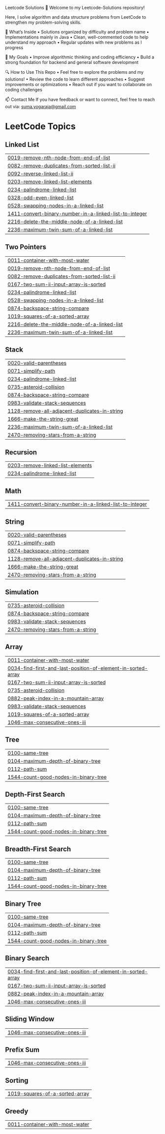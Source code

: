 Leetcode Solutions 🧩
Welcome to my Leetcode-Solutions repository!

Here, I solve algorithm and data structure problems from LeetCode to strengthen my problem-solving skills.

🚀 What’s Inside
•  Solutions organized by difficulty and problem name
•  Implementations mainly in Java
•  Clean, well-commented code to help understand my approach
•  Regular updates with new problems as I progress

🎯 My Goals
•  Improve algorithmic thinking and coding efficiency
•  Build a strong foundation for backend and general software development

🔍 How to Use This Repo
•  Feel free to explore the problems and my solutions!
•  Review the code to learn different approaches
•  Suggest improvements or optimizations
•  Reach out if you want to collaborate on coding challenges

📫 Contact Me
If you have feedback or want to connect, feel free to reach out via:
suma.yogaraja@gmail.com


<!---LeetCode Topics Start-->
# LeetCode Topics
## Linked List
|  |
| ------- |
| [0019-remove-nth-node-from-end-of-list](https://github.com/Suma-Yogaraja/Leetcode/tree/master/0019-remove-nth-node-from-end-of-list) |
| [0082-remove-duplicates-from-sorted-list-ii](https://github.com/Suma-Yogaraja/Leetcode/tree/master/0082-remove-duplicates-from-sorted-list-ii) |
| [0092-reverse-linked-list-ii](https://github.com/Suma-Yogaraja/Leetcode/tree/master/0092-reverse-linked-list-ii) |
| [0203-remove-linked-list-elements](https://github.com/Suma-Yogaraja/Leetcode/tree/master/0203-remove-linked-list-elements) |
| [0234-palindrome-linked-list](https://github.com/Suma-Yogaraja/Leetcode/tree/master/0234-palindrome-linked-list) |
| [0328-odd-even-linked-list](https://github.com/Suma-Yogaraja/Leetcode/tree/master/0328-odd-even-linked-list) |
| [0528-swapping-nodes-in-a-linked-list](https://github.com/Suma-Yogaraja/Leetcode/tree/master/0528-swapping-nodes-in-a-linked-list) |
| [1411-convert-binary-number-in-a-linked-list-to-integer](https://github.com/Suma-Yogaraja/Leetcode/tree/master/1411-convert-binary-number-in-a-linked-list-to-integer) |
| [2216-delete-the-middle-node-of-a-linked-list](https://github.com/Suma-Yogaraja/Leetcode/tree/master/2216-delete-the-middle-node-of-a-linked-list) |
| [2236-maximum-twin-sum-of-a-linked-list](https://github.com/Suma-Yogaraja/Leetcode/tree/master/2236-maximum-twin-sum-of-a-linked-list) |
## Two Pointers
|  |
| ------- |
| [0011-container-with-most-water](https://github.com/Suma-Yogaraja/Leetcode/tree/master/0011-container-with-most-water) |
| [0019-remove-nth-node-from-end-of-list](https://github.com/Suma-Yogaraja/Leetcode/tree/master/0019-remove-nth-node-from-end-of-list) |
| [0082-remove-duplicates-from-sorted-list-ii](https://github.com/Suma-Yogaraja/Leetcode/tree/master/0082-remove-duplicates-from-sorted-list-ii) |
| [0167-two-sum-ii-input-array-is-sorted](https://github.com/Suma-Yogaraja/Leetcode/tree/master/0167-two-sum-ii-input-array-is-sorted) |
| [0234-palindrome-linked-list](https://github.com/Suma-Yogaraja/Leetcode/tree/master/0234-palindrome-linked-list) |
| [0528-swapping-nodes-in-a-linked-list](https://github.com/Suma-Yogaraja/Leetcode/tree/master/0528-swapping-nodes-in-a-linked-list) |
| [0874-backspace-string-compare](https://github.com/Suma-Yogaraja/Leetcode/tree/master/0874-backspace-string-compare) |
| [1019-squares-of-a-sorted-array](https://github.com/Suma-Yogaraja/Leetcode/tree/master/1019-squares-of-a-sorted-array) |
| [2216-delete-the-middle-node-of-a-linked-list](https://github.com/Suma-Yogaraja/Leetcode/tree/master/2216-delete-the-middle-node-of-a-linked-list) |
| [2236-maximum-twin-sum-of-a-linked-list](https://github.com/Suma-Yogaraja/Leetcode/tree/master/2236-maximum-twin-sum-of-a-linked-list) |
## Stack
|  |
| ------- |
| [0020-valid-parentheses](https://github.com/Suma-Yogaraja/Leetcode/tree/master/0020-valid-parentheses) |
| [0071-simplify-path](https://github.com/Suma-Yogaraja/Leetcode/tree/master/0071-simplify-path) |
| [0234-palindrome-linked-list](https://github.com/Suma-Yogaraja/Leetcode/tree/master/0234-palindrome-linked-list) |
| [0735-asteroid-collision](https://github.com/Suma-Yogaraja/Leetcode/tree/master/0735-asteroid-collision) |
| [0874-backspace-string-compare](https://github.com/Suma-Yogaraja/Leetcode/tree/master/0874-backspace-string-compare) |
| [0983-validate-stack-sequences](https://github.com/Suma-Yogaraja/Leetcode/tree/master/0983-validate-stack-sequences) |
| [1128-remove-all-adjacent-duplicates-in-string](https://github.com/Suma-Yogaraja/Leetcode/tree/master/1128-remove-all-adjacent-duplicates-in-string) |
| [1666-make-the-string-great](https://github.com/Suma-Yogaraja/Leetcode/tree/master/1666-make-the-string-great) |
| [2236-maximum-twin-sum-of-a-linked-list](https://github.com/Suma-Yogaraja/Leetcode/tree/master/2236-maximum-twin-sum-of-a-linked-list) |
| [2470-removing-stars-from-a-string](https://github.com/Suma-Yogaraja/Leetcode/tree/master/2470-removing-stars-from-a-string) |
## Recursion
|  |
| ------- |
| [0203-remove-linked-list-elements](https://github.com/Suma-Yogaraja/Leetcode/tree/master/0203-remove-linked-list-elements) |
| [0234-palindrome-linked-list](https://github.com/Suma-Yogaraja/Leetcode/tree/master/0234-palindrome-linked-list) |
## Math
|  |
| ------- |
| [1411-convert-binary-number-in-a-linked-list-to-integer](https://github.com/Suma-Yogaraja/Leetcode/tree/master/1411-convert-binary-number-in-a-linked-list-to-integer) |
## String
|  |
| ------- |
| [0020-valid-parentheses](https://github.com/Suma-Yogaraja/Leetcode/tree/master/0020-valid-parentheses) |
| [0071-simplify-path](https://github.com/Suma-Yogaraja/Leetcode/tree/master/0071-simplify-path) |
| [0874-backspace-string-compare](https://github.com/Suma-Yogaraja/Leetcode/tree/master/0874-backspace-string-compare) |
| [1128-remove-all-adjacent-duplicates-in-string](https://github.com/Suma-Yogaraja/Leetcode/tree/master/1128-remove-all-adjacent-duplicates-in-string) |
| [1666-make-the-string-great](https://github.com/Suma-Yogaraja/Leetcode/tree/master/1666-make-the-string-great) |
| [2470-removing-stars-from-a-string](https://github.com/Suma-Yogaraja/Leetcode/tree/master/2470-removing-stars-from-a-string) |
## Simulation
|  |
| ------- |
| [0735-asteroid-collision](https://github.com/Suma-Yogaraja/Leetcode/tree/master/0735-asteroid-collision) |
| [0874-backspace-string-compare](https://github.com/Suma-Yogaraja/Leetcode/tree/master/0874-backspace-string-compare) |
| [0983-validate-stack-sequences](https://github.com/Suma-Yogaraja/Leetcode/tree/master/0983-validate-stack-sequences) |
| [2470-removing-stars-from-a-string](https://github.com/Suma-Yogaraja/Leetcode/tree/master/2470-removing-stars-from-a-string) |
## Array
|  |
| ------- |
| [0011-container-with-most-water](https://github.com/Suma-Yogaraja/Leetcode/tree/master/0011-container-with-most-water) |
| [0034-find-first-and-last-position-of-element-in-sorted-array](https://github.com/Suma-Yogaraja/Leetcode/tree/master/0034-find-first-and-last-position-of-element-in-sorted-array) |
| [0167-two-sum-ii-input-array-is-sorted](https://github.com/Suma-Yogaraja/Leetcode/tree/master/0167-two-sum-ii-input-array-is-sorted) |
| [0735-asteroid-collision](https://github.com/Suma-Yogaraja/Leetcode/tree/master/0735-asteroid-collision) |
| [0882-peak-index-in-a-mountain-array](https://github.com/Suma-Yogaraja/Leetcode/tree/master/0882-peak-index-in-a-mountain-array) |
| [0983-validate-stack-sequences](https://github.com/Suma-Yogaraja/Leetcode/tree/master/0983-validate-stack-sequences) |
| [1019-squares-of-a-sorted-array](https://github.com/Suma-Yogaraja/Leetcode/tree/master/1019-squares-of-a-sorted-array) |
| [1046-max-consecutive-ones-iii](https://github.com/Suma-Yogaraja/Leetcode/tree/master/1046-max-consecutive-ones-iii) |
## Tree
|  |
| ------- |
| [0100-same-tree](https://github.com/Suma-Yogaraja/Leetcode/tree/master/0100-same-tree) |
| [0104-maximum-depth-of-binary-tree](https://github.com/Suma-Yogaraja/Leetcode/tree/master/0104-maximum-depth-of-binary-tree) |
| [0112-path-sum](https://github.com/Suma-Yogaraja/Leetcode/tree/master/0112-path-sum) |
| [1544-count-good-nodes-in-binary-tree](https://github.com/Suma-Yogaraja/Leetcode/tree/master/1544-count-good-nodes-in-binary-tree) |
## Depth-First Search
|  |
| ------- |
| [0100-same-tree](https://github.com/Suma-Yogaraja/Leetcode/tree/master/0100-same-tree) |
| [0104-maximum-depth-of-binary-tree](https://github.com/Suma-Yogaraja/Leetcode/tree/master/0104-maximum-depth-of-binary-tree) |
| [0112-path-sum](https://github.com/Suma-Yogaraja/Leetcode/tree/master/0112-path-sum) |
| [1544-count-good-nodes-in-binary-tree](https://github.com/Suma-Yogaraja/Leetcode/tree/master/1544-count-good-nodes-in-binary-tree) |
## Breadth-First Search
|  |
| ------- |
| [0100-same-tree](https://github.com/Suma-Yogaraja/Leetcode/tree/master/0100-same-tree) |
| [0104-maximum-depth-of-binary-tree](https://github.com/Suma-Yogaraja/Leetcode/tree/master/0104-maximum-depth-of-binary-tree) |
| [0112-path-sum](https://github.com/Suma-Yogaraja/Leetcode/tree/master/0112-path-sum) |
| [1544-count-good-nodes-in-binary-tree](https://github.com/Suma-Yogaraja/Leetcode/tree/master/1544-count-good-nodes-in-binary-tree) |
## Binary Tree
|  |
| ------- |
| [0100-same-tree](https://github.com/Suma-Yogaraja/Leetcode/tree/master/0100-same-tree) |
| [0104-maximum-depth-of-binary-tree](https://github.com/Suma-Yogaraja/Leetcode/tree/master/0104-maximum-depth-of-binary-tree) |
| [0112-path-sum](https://github.com/Suma-Yogaraja/Leetcode/tree/master/0112-path-sum) |
| [1544-count-good-nodes-in-binary-tree](https://github.com/Suma-Yogaraja/Leetcode/tree/master/1544-count-good-nodes-in-binary-tree) |
## Binary Search
|  |
| ------- |
| [0034-find-first-and-last-position-of-element-in-sorted-array](https://github.com/Suma-Yogaraja/Leetcode/tree/master/0034-find-first-and-last-position-of-element-in-sorted-array) |
| [0167-two-sum-ii-input-array-is-sorted](https://github.com/Suma-Yogaraja/Leetcode/tree/master/0167-two-sum-ii-input-array-is-sorted) |
| [0882-peak-index-in-a-mountain-array](https://github.com/Suma-Yogaraja/Leetcode/tree/master/0882-peak-index-in-a-mountain-array) |
| [1046-max-consecutive-ones-iii](https://github.com/Suma-Yogaraja/Leetcode/tree/master/1046-max-consecutive-ones-iii) |
## Sliding Window
|  |
| ------- |
| [1046-max-consecutive-ones-iii](https://github.com/Suma-Yogaraja/Leetcode/tree/master/1046-max-consecutive-ones-iii) |
## Prefix Sum
|  |
| ------- |
| [1046-max-consecutive-ones-iii](https://github.com/Suma-Yogaraja/Leetcode/tree/master/1046-max-consecutive-ones-iii) |
## Sorting
|  |
| ------- |
| [1019-squares-of-a-sorted-array](https://github.com/Suma-Yogaraja/Leetcode/tree/master/1019-squares-of-a-sorted-array) |
## Greedy
|  |
| ------- |
| [0011-container-with-most-water](https://github.com/Suma-Yogaraja/Leetcode/tree/master/0011-container-with-most-water) |
<!---LeetCode Topics End-->
